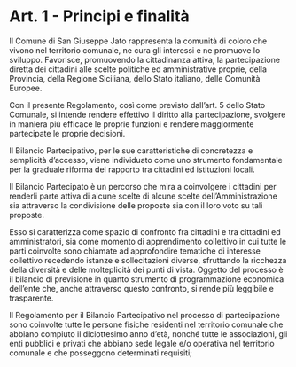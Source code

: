 # Art. 1 - Principi e finalità

Il Comune di San Giuseppe Jato rappresenta la comunità di coloro che vivono nel territorio comunale, ne cura gli interessi e ne promuove lo sviluppo. Favorisce, promuovendo la cittadinanza attiva, la partecipazione diretta dei cittadini alle scelte politiche ed amministrative proprie, della Provincia, della Regione Siciliana, dello Stato italiano, delle Comunità Europee. 

Con il presente Regolamento, così come previsto dall’art. 5 dello Stato Comunale, si intende rendere effettivo il diritto alla partecipazione, svolgere in maniera più efficace le proprie funzioni e rendere maggiormente partecipate le proprie decisioni. 

Il Bilancio Partecipativo, per le sue caratteristiche di concretezza e semplicità d’accesso, viene individuato come uno strumento fondamentale per la graduale riforma del rapporto tra cittadini ed istituzioni locali. 

Il Bilancio Partecipato è un percorso che mira a coinvolgere i cittadini per renderli parte attiva di alcune scelte di alcune scelte dell’Amministrazione sia attraverso la condivisione delle proposte sia con il loro voto su tali proposte.

Esso si caratterizza come spazio di confronto fra cittadini e tra cittadini ed amministratori, sia come momento di apprendimento collettivo in cui tutte le parti coinvolte sono chiamate ad approfondire tematiche di interesse collettivo recedendo istanze e 	sollecitazioni diverse, sfruttando la ricchezza della diversità e delle molteplicità dei punti di vista. Oggetto del processo è il bilancio di previsione in quanto strumento di programmazione economica dell’ente che, anche attraverso questo confronto, si rende più leggibile e trasparente.

Il Regolamento per il Bilancio Partecipativo nel processo di partecipazione sono coinvolte tutte le persone fisiche residenti nel territorio comunale che abbiano compiuto il diciottesimo anno d’età, nonché tutte le associazioni, gli enti pubblici e privati che abbiano sede legale e/o operativa nel territorio comunale e che posseggono determinati requisiti;
